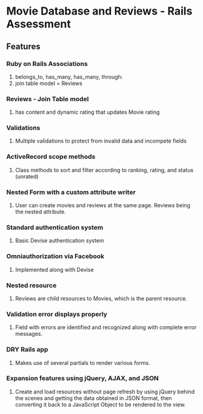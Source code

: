 # Movie Database and Reviews - Rails Assessment

## Features

### Ruby on Rails Associations

  1. belongs_to, has_many, has_many, through:
  2. join table model = Reviews

### Reviews - Join Table model

  1. has content and dynamic rating that updates Movie rating

### Validations

  1. Multiple validations to protect from invalid data and incompete fields

### ActiveRecord scope methods

  1. Class methods to sort and filter according to ranking, rating, and status (unrated)

### Nested Form with a custom attribute writer

  1. User can create movies and reviews at the same page. Reviews being the nested attribute.

### Standard authentication system

  1. Basic Devise authentication system

### Omniauthorization via Facebook

  1. Implemented along with Devise

### Nested resource

  1. Reviews are child resources to Movies, which is the parent resource.

### Validation error displays properly

  1. Field with errors are identified and recognized along with complete error messages.

### DRY Rails app

  1. Makes use of several partials to render various forms.

### Expansion features using jQuery, AJAX, and JSON

  1. Create and load resources without page refresh by using jQuery behind the scenes and getting the data obtained in JSON format, then converting it back to a JavaScript Object to be rendered to the view. 
